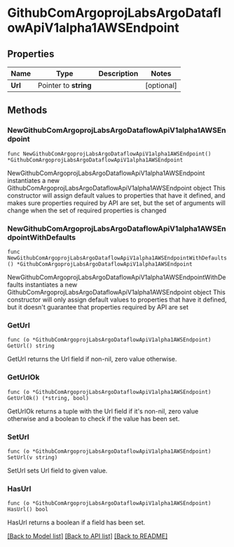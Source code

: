 # GithubComArgoprojLabsArgoDataflowApiV1alpha1AWSEndpoint

## Properties

Name | Type | Description | Notes
------------ | ------------- | ------------- | -------------
**Url** | Pointer to **string** |  | [optional] 

## Methods

### NewGithubComArgoprojLabsArgoDataflowApiV1alpha1AWSEndpoint

`func NewGithubComArgoprojLabsArgoDataflowApiV1alpha1AWSEndpoint() *GithubComArgoprojLabsArgoDataflowApiV1alpha1AWSEndpoint`

NewGithubComArgoprojLabsArgoDataflowApiV1alpha1AWSEndpoint instantiates a new GithubComArgoprojLabsArgoDataflowApiV1alpha1AWSEndpoint object
This constructor will assign default values to properties that have it defined,
and makes sure properties required by API are set, but the set of arguments
will change when the set of required properties is changed

### NewGithubComArgoprojLabsArgoDataflowApiV1alpha1AWSEndpointWithDefaults

`func NewGithubComArgoprojLabsArgoDataflowApiV1alpha1AWSEndpointWithDefaults() *GithubComArgoprojLabsArgoDataflowApiV1alpha1AWSEndpoint`

NewGithubComArgoprojLabsArgoDataflowApiV1alpha1AWSEndpointWithDefaults instantiates a new GithubComArgoprojLabsArgoDataflowApiV1alpha1AWSEndpoint object
This constructor will only assign default values to properties that have it defined,
but it doesn't guarantee that properties required by API are set

### GetUrl

`func (o *GithubComArgoprojLabsArgoDataflowApiV1alpha1AWSEndpoint) GetUrl() string`

GetUrl returns the Url field if non-nil, zero value otherwise.

### GetUrlOk

`func (o *GithubComArgoprojLabsArgoDataflowApiV1alpha1AWSEndpoint) GetUrlOk() (*string, bool)`

GetUrlOk returns a tuple with the Url field if it's non-nil, zero value otherwise
and a boolean to check if the value has been set.

### SetUrl

`func (o *GithubComArgoprojLabsArgoDataflowApiV1alpha1AWSEndpoint) SetUrl(v string)`

SetUrl sets Url field to given value.

### HasUrl

`func (o *GithubComArgoprojLabsArgoDataflowApiV1alpha1AWSEndpoint) HasUrl() bool`

HasUrl returns a boolean if a field has been set.


[[Back to Model list]](../README.md#documentation-for-models) [[Back to API list]](../README.md#documentation-for-api-endpoints) [[Back to README]](../README.md)



